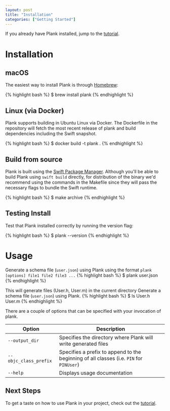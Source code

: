 ```yaml
---
layout: post
title: "Installation"
categories: ["Getting Started"]
---
```


If you already have Plank installed, jump to the [tutorial](https://pinterest.github.io/plank/2017/02/14/tutorial.html).

# Installation
## macOS

The easiest way to install Plank is through [Homebrew](https://brew.sh/):

{% highlight bash %}
$ brew install plank
{% endhighlight %}

## Linux (via Docker)

Plank supports building in Ubuntu Linux via Docker. The Dockerfile in the repository
will fetch the most recent release of plank and build dependencies including
the Swift snapshot.

{% highlight bash %}
$ docker build -t plank .
{% endhighlight %}

## Build from source
Plank is built using the [Swift Package Manager](https://swift.org/package-manager/). Although you'll be able to build Plank using `swift build` directly, for distribution of the binary we'd recommend using the commands in the Makefile since they will pass the necessary flags to bundle the Swift runtime.

{% highlight bash %}
$ make archive
{% endhighlight %}

## Testing Install

Test that Plank installed correctly by running the version flag:

{% highlight bash %}
$ plank --version
{% endhighlight %}

# Usage

Generate a schema file (`user.json`) using Plank using the format `plank [options] file1 file2 file3 ...`
{% highlight bash %}
$ plank user.json
{% endhighlight %}

This will generate files (User.h, User.m) in the current directory
Generate a schema file (`user.json`) using Plank.
{% highlight bash %}
$ ls
User.h User.m
{% endhighlight %}

There are a couple of options that can be specified with your invocation of
plank.

| Option | Description |
|---|---|
| `--output_dir` | Specifies the directory where Plank will write generated files |
| `--objc_class_prefix` | Specifies a prefix to append to the beginning of all classes (i.e. `PIN` for `PINUser`) |
| `--help` | Displays usage documentation |

## Next Steps

To get a taste on how to use Plank in your project, check out the [tutorial](https://pinterest.github.io/plank/2017/02/14/tutorial.html).
